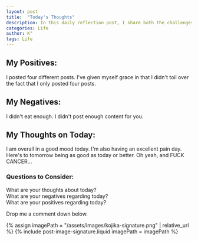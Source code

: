 ```yaml
---
layout: post
title:  "Today's Thoughts"
description: In this daily reflection post, I share both the challenges and bright moments of my day. Despite dealing with chronic pain, late starts, and worried moments, I found joy in unexpected places - like some meaningful progress with my work. I'm learning to acknowledge both the ups and downs, celebrating small victories like posting content even when I don't feel like doing it. This kind of honest daily check-in helps me stay grounded and might become a regular feature of my blog.
categories: Life
author: K°
tags: Life
---
```

## My Positives:
I posted four different posts.
I've given myself grace in that I didn't toil over the fact that I only posted four posts.

## My Negatives:
I didn't eat enough.
I didn't post enough content for you.

## My Thoughts on Today:
I am overall in a good mood today. I'm also having an excellent pain day. Here's to tomorrow being as good as today or better. Oh yeah, and FUCK CANCER...

### Questions to Consider:
What are your thoughts about today?  
What are your negatives regarding today?  
What are your positives regarding today?  

Drop me a comment down below.

<!-- signature -->
{% assign imagePath = "/assets/images/kojika-signature.png" | relative_url %}
{% include post-image-signature.liquid imagePath = imagePath %}